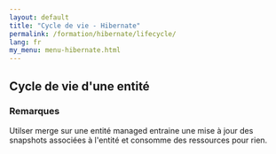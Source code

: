 ```yaml
---
layout: default
title: "Cycle de vie - Hibernate"
permalink: /formation/hibernate/lifecycle/
lang: fr
my_menu: menu-hibernate.html
---
```


## Cycle de vie d'une entité

### Remarques

Utilser merge sur une entité managed entraine une mise à jour des snapshots associées à l'entité et consomme des ressources pour rien.
